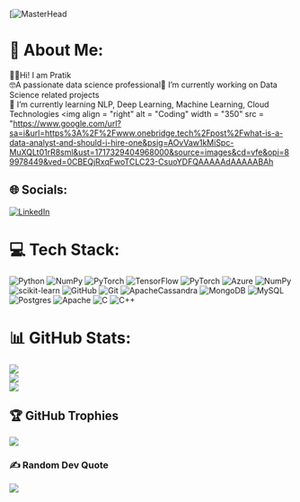 [![MasterHead](https://www.google.com/url?sa=i&url=https%3A%2F%2Fwww.linkedin.com%2Fpulse%2Fmy-leaning-journy-datacamp-wael-dagash&psig=AOvVaw1kMiSpc-MuXQLt01rR8sml&ust=1717329404968000&source=images&cd=vfe&opi=89978449&ved=0CBEQjRxqFwoTCLC23-CsuoYDFQAAAAAdAAAAABAc)
# 💫 About Me:
👋🏻Hi! I am Pratik<br>🤓A passionate data science professional🔭 I’m currently working on Data Science related projects<br>🌱 I’m currently learning NLP, Deep Learning, Machine Learning, Cloud Technologies<be>
<img align = "right" alt = "Coding" width = "350" src = "https://www.google.com/url?sa=i&url=https%3A%2F%2Fwww.onebridge.tech%2Fpost%2Fwhat-is-a-data-analyst-and-should-i-hire-one&psig=AOvVaw1kMiSpc-MuXQLt01rR8sml&ust=1717329404968000&source=images&cd=vfe&opi=89978449&ved=0CBEQjRxqFwoTCLC23-CsuoYDFQAAAAAdAAAAABAh


## 🌐 Socials:
[![LinkedIn](https://img.shields.io/badge/LinkedIn-%230077B5.svg?logo=linkedin&logoColor=white)](https://linkedin.com/in/https://www.linkedin.com/in/pratik-satpati-23011a155/) 

# 💻 Tech Stack:
![Python](https://img.shields.io/badge/python-3670A0?style=for-the-badge&logo=python&logoColor=ffdd54) ![NumPy](https://img.shields.io/badge/numpy-%23013243.svg?style=for-the-badge&logo=numpy&logoColor=white) ![PyTorch](https://img.shields.io/badge/PyTorch-%23EE4C2C.svg?style=for-the-badge&logo=PyTorch&logoColor=white) ![TensorFlow](https://img.shields.io/badge/TensorFlow-%23FF6F00.svg?style=for-the-badge&logo=TensorFlow&logoColor=white) ![PyTorch](https://img.shields.io/badge/PyTorch-%23EE4C2C.svg?style=for-the-badge&logo=PyTorch&logoColor=white) ![Azure](https://img.shields.io/badge/azure-%230072C6.svg?style=for-the-badge&logo=microsoftazure&logoColor=white) ![NumPy](https://img.shields.io/badge/numpy-%23013243.svg?style=for-the-badge&logo=numpy&logoColor=white) ![scikit-learn](https://img.shields.io/badge/scikit--learn-%23F7931E.svg?style=for-the-badge&logo=scikit-learn&logoColor=white) ![GitHub](https://img.shields.io/badge/github-%23121011.svg?style=for-the-badge&logo=github&logoColor=white) ![Git](https://img.shields.io/badge/git-%23F05033.svg?style=for-the-badge&logo=git&logoColor=white) ![ApacheCassandra](https://img.shields.io/badge/cassandra-%231287B1.svg?style=for-the-badge&logo=apache-cassandra&logoColor=white) ![MongoDB](https://img.shields.io/badge/MongoDB-%234ea94b.svg?style=for-the-badge&logo=mongodb&logoColor=white) ![MySQL](https://img.shields.io/badge/mysql-4479A1.svg?style=for-the-badge&logo=mysql&logoColor=white) ![Postgres](https://img.shields.io/badge/postgres-%23316192.svg?style=for-the-badge&logo=postgresql&logoColor=white) ![Apache](https://img.shields.io/badge/apache-%23D42029.svg?style=for-the-badge&logo=apache&logoColor=white) ![C](https://img.shields.io/badge/c-%2300599C.svg?style=for-the-badge&logo=c&logoColor=white) ![C++](https://img.shields.io/badge/c++-%2300599C.svg?style=for-the-badge&logo=c%2B%2B&logoColor=white)
# 📊 GitHub Stats:
![](https://github-readme-stats.vercel.app/api?username=pratiksatpai2013&theme=tokyonight&hide_border=false&include_all_commits=true&count_private=true)<br/>
![](https://github-readme-streak-stats.herokuapp.com/?user=pratiksatpai2013&theme=tokyonight&hide_border=false)<br/>
![](https://github-readme-stats.vercel.app/api/top-langs/?username=pratiksatpai2013&theme=tokyonight&hide_border=false&include_all_commits=true&count_private=true&layout=compact)

## 🏆 GitHub Trophies
![](https://github-profile-trophy.vercel.app/?username=pratiksatpai2013&theme=tokyonight&no-frame=false&no-bg=false&margin-w=4)

### ✍️ Random Dev Quote
![](https://quotes-github-readme.vercel.app/api?type=horizontal&theme=tokyonight)

<!-- Proudly created with GPRM ( https://gprm.itsvg.in ) -->
